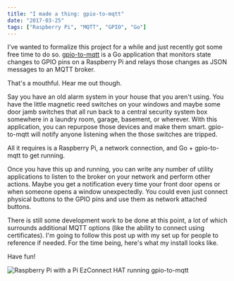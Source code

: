 ```yaml
---
title: "I made a thing: gpio-to-mqtt"
date: "2017-03-25"
tags: ["Raspberry Pi", "MQTT", "GPIO", "Go"]
---
```


I've wanted to formalize this project for a while and just recently got some free time to do so. [gpio-to-mqtt](https://github.com/jamesmillerio/gpio-to-mqtt) is a Go application that monitors state changes to GPIO pins on a Raspberry Pi and relays those changes as JSON messages to an MQTT broker.

That's a mouthful. Hear me out though.

Say you have an old alarm system in your house that you aren't using. You have the little magnetic reed switches on your windows and maybe some door jamb switches that all run back to a central security system box somewhere in a laundry room, garage, basement, or wherever. With this application, you can repurpose those devices and make them smart. gpio-to-mqtt will notify anyone listening when the those switches are tripped. 

All it requires is a Raspberry Pi, a network connection, and Go + gpio-to-mqtt to get running.

Once you have this up and running, you can write any number of utility applications to listen to the broker on your network and perform other actions. Maybe you get a notification every time your front door opens or when someone opens a window unexpectedly. You could even just connect physical buttons to the GPIO pins and use them as network attached buttons.

There is still some development work to be done at this point, a lot of which surrounds additional MQTT options (like the ability to connect using certificates). I'm going to follow this post up with my set up for people to reference if needed. For the time being, here's what my install looks like.

Have fun!

![Raspberry Pi with a Pi EzConnect HAT running gpio-to-mqtt](/img/raspberrypi.JPG)